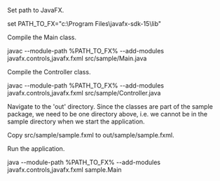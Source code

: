 Set path to JavaFX.

set PATH_TO_FX="c:\Program Files\javafx-sdk-15\lib"

Compile the Main class.

javac --module-path %PATH_TO_FX% --add-modules javafx.controls,javafx.fxml src/sample/Main.java

Compile the Controller class.

javac --module-path %PATH_TO_FX% --add-modules javafx.controls,javafx.fxml src/sample/Controller.java

Navigate to the 'out' directory. Since the classes are part of the
sample package, we need to be one directory above, i.e. we cannot be
in the sample directory when we start the application.

Copy src/sample/sample.fxml to out/sample/sample.fxml.

Run the application.

java --module-path %PATH_TO_FX% --add-modules javafx.controls,javafx.fxml sample.Main


